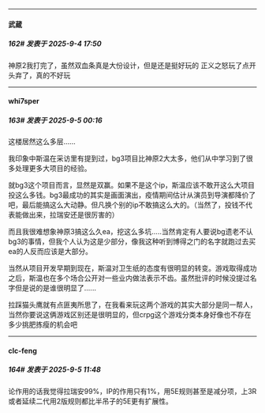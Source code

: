 ﻿
*****

####  武蔵  
##### 162#       发表于 2025-9-4 17:50

神原2我打完了，虽然双血条真是大份设计，但是还是挺好玩的
正义之怒玩了点开头弃了，真的不好玩


*****

####  whi7sper  
##### 163#       发表于 2025-9-5 00:16

这楼居然这么多层......

我印象中斯温在采访里有提到过，bg3项目比神原2大太多，他们从中学习到了很多处理更多大项目的经验。

就bg3这个项目而言，显然是双赢。如果不是这个ip，斯温应该不敢开这么大项目投这么多钱。bg3最成功的其实是画面演出，疫情期间估计从演员到导演都降价了吧，最后能搞这么大动静。但凡换个别的ip不敢搞这么大的。（当然了，投钱不代表能做出来，拉瑞安还是很厉害的）

而且我很难想象神原3搞这么久ea，挖这么多坑.....当然肯定有人要说bg遗老不认bg3的事情，但我个人认为这是少部分，像我这种听到博得之门的名字就跑过去买ea的人反而应该是大部分。

当然从项目开发早期到现在，斯温对卫生纸的态度有很明显的转变。游戏取得成功之后，斯温也在多个场合公开对一些业内做法表示不齿。虽然批评的时候没提过名字但是说的是谁很明显了......

拉踩猫头鹰就有点匪夷所思了，在我看来玩这两个游戏的其实大部分是同一帮人，当然你要说这俩游戏区别还是很明显的，但crpg这个游戏分类本身好像也不存在多少挑肥拣瘦的机会吧


*****

####  clc-feng  
##### 164#       发表于 2025-9-5 11:48

论作用的话我觉得拉瑞安99%，IP的作用只有1%，用5E规则甚至是减分项，上3R或者延续二代用2版规则都比半吊子的5E更有扩展性。

